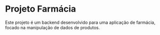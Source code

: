 # Projeto Farmácia
Este projeto é um backend desenvolvido para uma aplicação de farmácia, focado na manipulação de dados de produtos.
